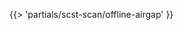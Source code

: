 <!-- The below partial is in the docs-tap/partials directory -->

{{> 'partials/scst-scan/offline-airgap' }}

